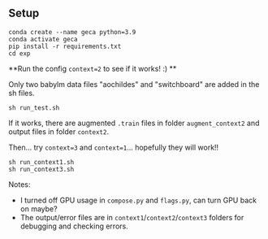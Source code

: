 ## Setup
```
conda create --name geca python=3.9
conda activate geca
pip install -r requirements.txt
cd exp
```

**Run the config `context=2` to see if it works! :) **

Only two babylm data files "aochildes" and "switchboard" are added in the sh files.
```
sh run_test.sh
```
If it works, there are augmented `.train` files in folder `augment_context2` and output files in folder `context2`. 


Then... try `context=3` and `context=1`... hopefully they will work!!
```
sh run_context1.sh
sh run_context3.sh
```

Notes: 
* I turned off GPU usage in `compose.py` and `flags.py`, can turn GPU back on maybe?
* The output/error files are in  `context1`/`context2`/`context3` folders for debugging and checking errors.
